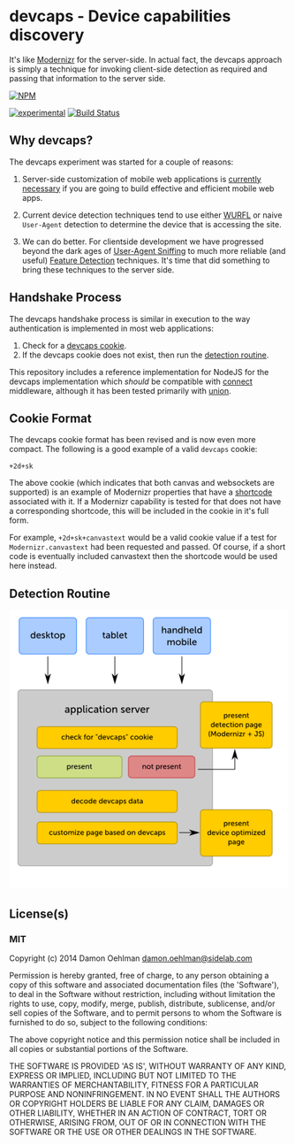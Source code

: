 # devcaps - Device capabilities discovery

It's like [Modernizr](http://modernizr.com) for the server-side.  In actual
fact, the devcaps approach is simply a technique for invoking client-side
detection as required and passing that information to the server side.


[![NPM](https://nodei.co/npm/devcaps.png)](https://nodei.co/npm/devcaps/)

[![experimental](https://img.shields.io/badge/stability-experimental-red.svg)](https://github.com/dominictarr/stability#experimental) [![Build Status](https://img.shields.io/travis/DamonOehlman/devcaps.svg?branch=master)](https://travis-ci.org/DamonOehlman/devcaps) 

## Why devcaps?

The devcaps experiment was started for a couple of reasons:

1. Server-side customization of mobile web applications is
   [currently necessary](http://www.cloudfour.com/css-media-query-for-mobile-is-fools-gold/)
   if you are going to build effective and efficient mobile web apps.

2. Current device detection techniques tend to use either
   [WURFL](http://www.scientiamobile.com/) or naive `User-Agent` detection
   to determine the device that is accessing the site.

3. We can do better. For clientside development we have progressed beyond the
   dark ages of [User-Agent Sniffing](https://secure.wikimedia.org/wikipedia/en/wiki/Browser_sniffing)
   to much more reliable (and useful)
   [Feature Detection](http://www.html5rocks.com/en/tutorials/detection/index.html)
   techniques. It's time that did something to bring these techniques to the server side.

## Handshake Process

The devcaps handshake process is similar in execution to the way authentication is
implemented in most web applications:

1. Check for a [devcaps cookie](#cookie-format).
2. If the devcaps cookie does not exist, then run the
   [detection routine](#detection-routine).

This repository includes a reference implementation for NodeJS for the
devcaps implementation which _should_ be compatible with
[connect](https://github.com/senchalabs/connect) middleware, although it has
been tested primarily with [union](https://github.com/flatiron/union).

## Cookie Format

The devcaps cookie format has been revised and is now even more compact. The
following is a good example of a valid `devcaps` cookie:

```
+2d+sk
```

The above cookie (which indicates that both canvas and websockets are supported)
is an example of Modernizr properties that have a
[shortcode](https://github.com/DamonOehlman/devcaps/blob/master/codes.js)
associated with it. If a Modernizr capability is tested for that does not have a
corresponding shortcode, this will be included in the cookie in it's full form.

For example, `+2d+sk+canvastext` would be a valid cookie value if a test for
`Modernizr.canvastext` had been requested and passed.  Of course, if a short code
is eventually included canvastext then the shortcode would be used here instead.

## Detection Routine

![](https://raw.githubusercontent.com/DamonOehlman/devcaps/master/design/devcaps-process.png)

## License(s)

### MIT

Copyright (c) 2014 Damon Oehlman <damon.oehlman@sidelab.com>

Permission is hereby granted, free of charge, to any person obtaining
a copy of this software and associated documentation files (the
'Software'), to deal in the Software without restriction, including
without limitation the rights to use, copy, modify, merge, publish,
distribute, sublicense, and/or sell copies of the Software, and to
permit persons to whom the Software is furnished to do so, subject to
the following conditions:

The above copyright notice and this permission notice shall be
included in all copies or substantial portions of the Software.

THE SOFTWARE IS PROVIDED 'AS IS', WITHOUT WARRANTY OF ANY KIND,
EXPRESS OR IMPLIED, INCLUDING BUT NOT LIMITED TO THE WARRANTIES OF
MERCHANTABILITY, FITNESS FOR A PARTICULAR PURPOSE AND NONINFRINGEMENT.
IN NO EVENT SHALL THE AUTHORS OR COPYRIGHT HOLDERS BE LIABLE FOR ANY
CLAIM, DAMAGES OR OTHER LIABILITY, WHETHER IN AN ACTION OF CONTRACT,
TORT OR OTHERWISE, ARISING FROM, OUT OF OR IN CONNECTION WITH THE
SOFTWARE OR THE USE OR OTHER DEALINGS IN THE SOFTWARE.
